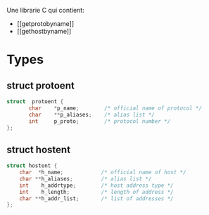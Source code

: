 Une librarie C qui contient:
- [[getprotobyname]]
- [[gethostbyname]]
# Types
## struct protoent
```C
struct  protoent {
	   char    *p_name;        /* official name of protocol */
	   char    **p_aliases;    /* alias list */
	   int     p_proto;        /* protocol number */
};
```
## struct hostent
```C
struct hostent {
	char  *h_name;            /* official name of host */
	char **h_aliases;         /* alias list */
	int    h_addrtype;        /* host address type */
	int    h_length;          /* length of address */
	char **h_addr_list;       /* list of addresses */
};
```
